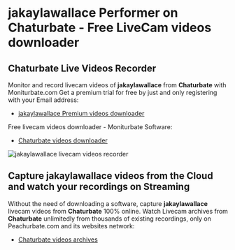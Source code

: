 # jakaylawallace Performer on Chaturbate - Free LiveCam videos downloader

## Chaturbate Live Videos Recorder

Monitor and record livecam videos of **jakaylawallace** from **Chaturbate** with Moniturbate.com
Get a premium trial for free by just and only registering with your Email address:
* [jakaylawallace Premium videos downloader](https://moniturbate.com/request-demo-licence-key.html)

Free livecam videos downloader - Moniturbate Software:
* [Chaturbate videos downloader](https://moniturbate.com/moniturbate-download-software.html)

![jakaylawallace livecam videos recorder](https://peachurnet.com/templates/moniturbate-software.png)


## Capture jakaylawallace videos from the Cloud and watch your recordings on Streaming

Without the need of downloading a software, capture **jakaylawallace** livecam videos from **Chaturbate** 100% online.
Watch Livecam archives from **Chaturbate** unlimitedly from thousands of existing recordings, only on Peachurbate.com and its websites network:
* [Chaturbate videos archives](https://peachurnet.com/)